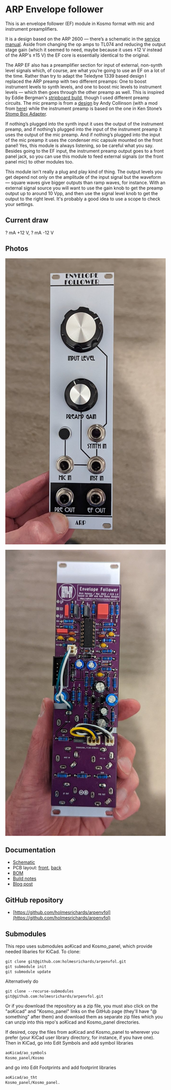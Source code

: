 # ARP Envelope follower

This is an envelope follower (EF) module in Kosmo format with mic and instrument preamplifiers.

It is a design based on the ARP 2600 — there’s a schematic in the [service manual](https://usermanual.wiki/Document/Arp2600ServiceManual.2176328765). Aside from changing the op amps to TL074 and reducing the output stage gain (which it seemed to need, maybe because it uses ±12 V instead of the ARP's ±15 V) the EF core is essentially identical to the original.

The ARP EF also has a preamplifier section for input of external, non-synth level signals which, of course, are what you’re going to use an EF on a lot of the time. Rather than try to adapt the Teledyne 1339 based design I replaced the ARP preamp with two different preamps: One to boost instrument levels to synth levels, and one to boost mic levels to instrument levels — which then goes through the other preamp as well. This is inspired by Eddie Bergman's [stripboard build](https://www.eddybergman.com/2020/02/synthesizer-build-part-20-arp2600.html), though I used different preamp circuits. The mic preamp is from a [design](http://www.zen22142.zen.co.uk/Circuits/Audio/ecmmic.htm) by Andy Collinson (with a mod from [here](https://electronics.stackexchange.com/questions/324047/%20what-is-the-best-preamplifier-circuit-for-electret-condenser-microphone)) while the instrument preamp is based on the one in Ken Stone’s [Stomp Box Adapter](https://sdiy.info/wiki/CGS_stomp_box_adapter_(smaller_version)).

If nothing’s plugged into the synth input it uses the output of the instrument preamp, and if nothing’s plugged into the input of the instrument preamp it uses the output of the mic preamp. And if nothing’s plugged into the input of the mic preamp it uses the condenser mic capsule mounted on the front panel! Yes, this module is always listening, so be careful what you say. Besides going to the EF input, the instrument preamp output goes to a front panel jack, so you can use this module to feed external signals (or the front panel mic) to other modules too.

This module isn't really a plug and play kind of thing. The output levels you get depend not only on the amplitude of the input signal but the waveform — square waves give bigger outputs than ramp waves, for instance. With an external signal source you will want to use the gain knob to get the preamp output up to around 10 Vpp, and then use the signal level knob to get the output to the right level. It's probably a good idea to use a scope to check your settings.

## Current draw
? mA +12 V, ? mA -12 V


## Photos

![Front](Images/front_view.jpg)

![Back](Images/back_view.jpg)

## Documentation

* [Schematic](Docs/arpenvfol.pdf)
* PCB layout: [front](Docs/_layout_front.pdf), [back](Docs/_layout_back.pdf)
* [BOM](Docs/arpenvfol_bom.md)
* [Build notes](Docs/build.md)
* [Blog post](https://analogoutputblog.wordpress.com/2022/05/04/arp-2600-based-envelope-follower/)

## GitHub repository

* [https://github.com/holmesrichards/arpenvfol](https://github.com/holmesrichards/arpenvfol)

## Submodules

This repo uses submodules aoKicad and Kosmo_panel, which provide needed libaries for KiCad. To clone:

```
git clone git@github.com:holmesrichards/arpenvfol.git
git submodule init
git submodule update
```


Alternatively do

```
git clone --recurse-submodules git@github.com:holmesrichards/arpenvfol.git
```

Or if you download the repository as a zip file, you must also click on the "aoKicad" and "Kosmo\_panel" links on the GitHub page (they'll have "@ something" after them) and download them as separate zip files which you can unzip into this repo's aoKicad and Kosmo\_panel directories.

If desired, copy the files from aoKicad and Kosmo\_panel to wherever you prefer (your KiCad user library directory, for instance, if you have one). Then in KiCad, go into Edit Symbols and add symbol libraries 

```
aoKicad/ao_symbols
Kosmo_panel/Kosmo
```
and go into Edit Footprints and add footprint libraries 
```
aoKicad/ao_tht
Kosmo_panel/Kosmo_panel.
```
